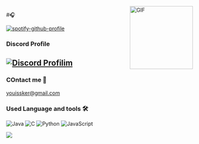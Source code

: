 

<img align="right" alt="GIF" height="170px" src="https://media.giphy.com/media/J5B1Y8QZnzXXbLQIBu/giphy.gif" />

#🎧

[![spotify-github-profile](https://spotify-github-profile.vercel.app/api/view?uid=9k5p1d9or9iqs2yqkjq7b4o12&cover_image=true&theme=novatorem)](https://github.com/kittinan/spotify-github-profile)

### Discord Profile

[![Discord Profilim](https://lanyard-profile-readme.vercel.app/api/420366170428801025?theme=black&bg=1c1c1c&animated=true&hideDiscrim=false&borderRadius=30px&idleMessage=Develobır)](https://discord.com/users/420366170428801025)
---


### COntact me 📝
youissker@gmail.com  

### Used Language and tools  🛠 

![Java](http://img.shields.io/badge/-Java-5B4638?style=flat-square&logo=java&logoColor=ffffff)
![C](http://img.shields.io/badge/-C-A8B9CC?style=flat-square&logo=c&logoColor=ffffff)
![Python](http://img.shields.io/badge/-Python-3776AB?style=flat-square&logo=python&logoColor=ffffff)
![JavaScript](https://img.shields.io/badge/-JavaScript-%23F7DF1C?style=flat-square&logo=javascript&logoColor=000000&labelColor=%23F7DF1C&color=%23FFCE5A)


![](https://komarev.com/ghpvc/?username=emreketnc&color=red)
